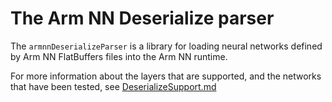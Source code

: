 # The Arm NN Deserialize parser

The `armnnDeserializeParser` is a library for loading neural networks defined by Arm NN FlatBuffers files
into the Arm NN runtime.

For more information about the layers that are supported, and the networks that have been tested,
see [DeserializeSupport.md](./DeserializeSupport.md)